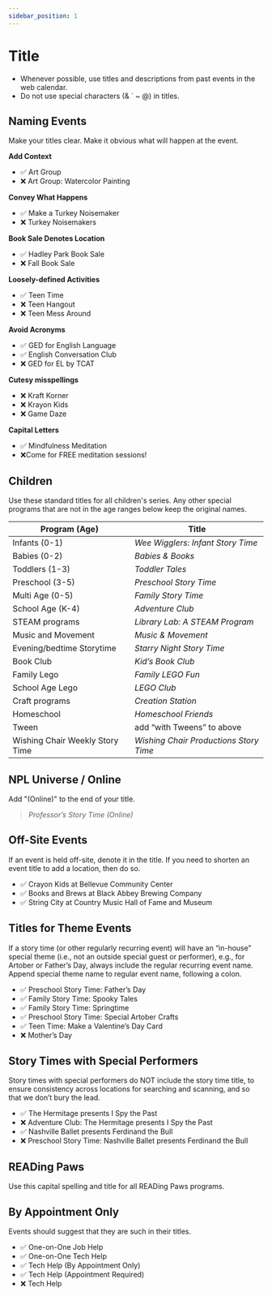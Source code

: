 ```yaml
---
sidebar_position: 1
---
```


# Title

-	Whenever possible, use titles and descriptions from past events in the web calendar.
-	Do not use special characters (& ` ~ @) in titles.

## Naming Events
Make your titles clear. Make it obvious what will happen at the event.

**Add Context**
- :white_check_mark: Art Group
- :x: Art Group: Watercolor Painting

**Convey What Happens**
- :white_check_mark: Make a Turkey Noisemaker
- :x: Turkey Noisemakers

**Book Sale Denotes Location**
- :white_check_mark: Hadley Park Book Sale
- :x: Fall Book Sale

**Loosely-defined Activities**
- :white_check_mark: Teen Time
- :x: Teen Hangout
- :x: Teen Mess Around

**Avoid Acronyms**
- :white_check_mark: GED for English Language
- :white_check_mark: English Conversation Club
- :x: GED for EL by TCAT

**Cutesy misspellings**
- :x: Kraft Korner
- :x: Krayon Kids
- :x: Game Daze

**Capital Letters**
- :white_check_mark: Mindfulness Meditation  
- :x:Come for FREE meditation sessions!

## Children
Use these standard titles for all children's series. Any other special programs that are not in the age ranges below keep the original names.

| Program (Age)                   	| Title                                  	|
|---------------------------------	|----------------------------------------	|
| Infants (0-1)                   	| _Wee Wigglers: Infant Story Time_      	|
| Babies (0-2)                    	| _Babies & Books_                       	|
| Toddlers (1-3)                  	| _Toddler Tales_                        	|
| Preschool (3-5)                 	| _Preschool Story Time_                 	|
| Multi Age (0-5)                 	| _Family Story Time_                    	|
| School Age (K-4)                	| _Adventure Club_                       	|
| STEAM programs                  	| _Library Lab: A STEAM Program_         	|
| Music and Movement              	| _Music & Movement_                     	|
| Evening/bedtime Storytime       	| _Starry Night Story Time_              	|
| Book Club                       	| _Kid’s Book Club_                      	|
| Family Lego                     	| _Family LEGO Fun_                      	|
| School Age Lego                 	| _LEGO Club_                            	|
| Craft programs                  	| _Creation Station_                     	|
| Homeschool                      	| _Homeschool Friends_                   	|
| Tween                           	| add “with Tweens” to above             	|
| Wishing Chair Weekly Story Time 	| _Wishing Chair Productions Story Time_ 	|

## NPL Universe / Online
Add "(Online)" to the end of your title.
> _Professor’s Story Time (Online)_

## Off-Site Events
If an event is held off-site, denote it in the title. If you need to shorten an event title to add a location, then do so.
- :white_check_mark: Crayon Kids at Bellevue Community Center
- :white_check_mark: Books and Brews at Black Abbey Brewing Company
- :white_check_mark: String City at Country Music Hall of Fame and Museum

## Titles for Theme Events
If a story time (or other regularly recurring event) will have an “in-house” special theme (i.e., not an outside special guest or performer), e.g., for Artober or Father’s Day, always include the regular recurring event name. Append special theme name to regular event name, following a colon.
- :white_check_mark: Preschool Story Time: Father’s Day
- :white_check_mark: Family Story Time: Spooky Tales
- :white_check_mark: Family Story Time: Springtime
- :white_check_mark: Preschool Story Time: Special Artober Crafts
- :white_check_mark: Teen Time: Make a Valentine’s Day Card
- :x: Mother’s Day

## Story Times with Special Performers
Story times with special performers do NOT include the story time title, to ensure consistency across locations for searching and scanning, and so that we don’t bury the lead.
- :white_check_mark: The Hermitage presents I Spy the Past
- :x: Adventure Club: The Hermitage presents I Spy the Past
- :white_check_mark: Nashville Ballet presents Ferdinand the Bull
- :x: Preschool Story Time: Nashville Ballet presents Ferdinand the Bull

## READing Paws
Use this capital spelling and title for all READing Paws programs.

## By Appointment Only
Events should suggest that they are such in their titles.
- :white_check_mark: One-on-One Job Help
- :white_check_mark: One-on-One Tech Help
- :white_check_mark: Tech Help (By Appointment Only)
- :white_check_mark: Tech Help (Appointment Required)
- :x: Tech Help
